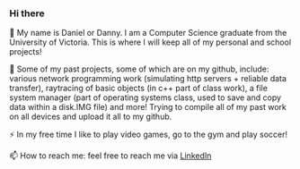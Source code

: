 ### Hi there 

👋 My name is Daniel or Danny. I am a Computer Science graduate from the University of Victoria. This is where I will keep all of my personal and school projects!

🏢 Some of my past projects, some of which are on my github, include: various network programming work (simulating http servers + reliable data transfer), raytracing of basic objects (in c++ part of class work), a file system manager (part of operating systems class, used to save and copy data within a disk.IMG file) and more! Trying to compile all of my past work on all devices and upload it all to my github. 

⚡ In my free time I like to play video games, go to the gym and play soccer!

📫 How to reach me: feel free to reach me via [LinkedIn](https://www.linkedin.com/in/danielchrenko/)
